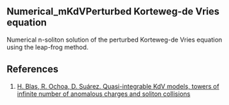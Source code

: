 ## Numerical_mKdVPerturbed Korteweg-de Vries equation

Numerical n-soliton solution of the perturbed Korteweg-de Vries equation using the leap-frog method.

## References
1. [H. Blas, R. Ochoa, D. Suárez. Quasi-integrable KdV models, towers of infinite number of anomalous charges and soliton collisions](https://arxiv.org/abs/2001.02471)
<!--stackedit_data:
eyJoaXN0b3J5IjpbLTE3MjM2Nzk4OV19
-->